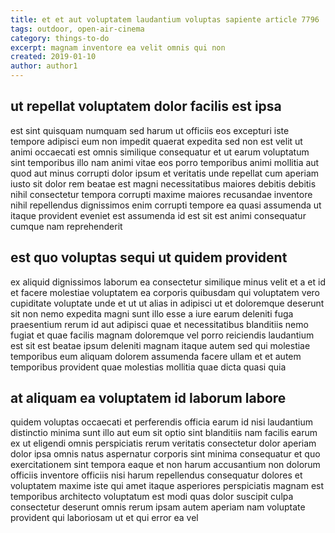 ```yaml
---
title: et et aut voluptatem laudantium voluptas sapiente article 7796
tags: outdoor, open-air-cinema
category: things-to-do
excerpt: magnam inventore ea velit omnis qui non
created: 2019-01-10
author: author1
---
```


## ut repellat voluptatem dolor facilis est ipsa

est sint quisquam numquam sed harum ut officiis eos excepturi iste tempore adipisci eum non impedit quaerat expedita sed non est velit ut animi occaecati est omnis similique consequatur et ut earum voluptatum sint temporibus illo nam animi vitae eos porro temporibus animi mollitia aut quod aut minus corrupti dolor ipsum et veritatis unde repellat cum aperiam iusto sit dolor rem beatae est magni necessitatibus maiores debitis debitis nihil consectetur tempora corrupti maxime maiores recusandae inventore nihil repellendus dignissimos enim corrupti tempore ea quasi assumenda ut itaque provident eveniet est assumenda id est sit est animi consequatur cumque nam reprehenderit

## est quo voluptas sequi ut quidem provident

ex aliquid dignissimos laborum ea consectetur similique minus velit et a et id et facere molestiae voluptatem ea corporis quibusdam qui voluptatem vero cupiditate voluptate unde et ut ut alias in adipisci ut et doloremque deserunt sit non nemo expedita magni sunt illo esse a iure earum deleniti fuga praesentium rerum id aut adipisci quae et necessitatibus blanditiis nemo fugiat et quae facilis magnam doloremque vel porro reiciendis laudantium est sit est beatae ipsum deleniti magnam itaque autem sed qui molestiae temporibus eum aliquam dolorem assumenda facere ullam et et autem temporibus provident quae molestias mollitia quae dicta quasi quia

## at aliquam ea voluptatem id laborum labore

quidem voluptas occaecati et perferendis officia earum id nisi laudantium distinctio minima sunt illo aut eum sit optio sint blanditiis nam facilis earum ex ut eligendi omnis perspiciatis rerum veritatis consectetur dolor aperiam dolor ipsa omnis natus aspernatur corporis sint minima consequatur et quo exercitationem sint tempora eaque et non harum accusantium non dolorum officiis inventore officiis nisi harum repellendus consequatur dolores et voluptatem maxime iste qui amet itaque asperiores perspiciatis magnam est temporibus architecto voluptatum est modi quas dolor suscipit culpa consectetur deserunt omnis rerum ipsam autem aperiam nam voluptate provident qui laboriosam ut et qui error ea vel
